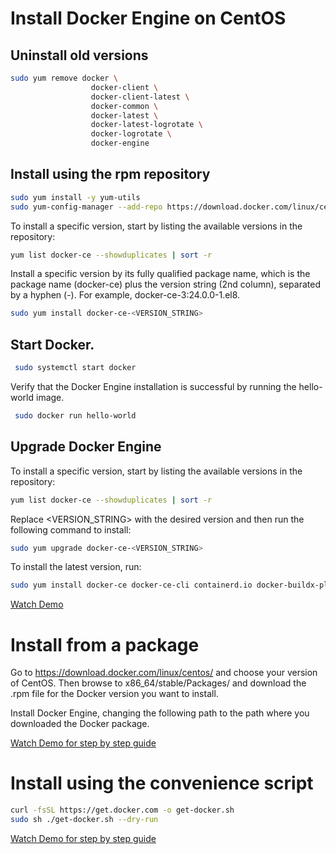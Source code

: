# Install Docker Engine on CentOS

## Uninstall old versions
```bash
sudo yum remove docker \
                  docker-client \
                  docker-client-latest \
                  docker-common \
                  docker-latest \
                  docker-latest-logrotate \
                  docker-logrotate \
                  docker-engine
```

## Install using the rpm repository
```bash
sudo yum install -y yum-utils
sudo yum-config-manager --add-repo https://download.docker.com/linux/centos/docker-ce.repo
```

To install a specific version, start by listing the available versions in the repository:

```bash
yum list docker-ce --showduplicates | sort -r
```

Install a specific version by its fully qualified package name, which is the package name (docker-ce) plus the version string (2nd column), separated by a hyphen (-). For example, docker-ce-3:24.0.0-1.el8.

```bash
sudo yum install docker-ce-<VERSION_STRING>
```

## Start Docker.

```bash
 sudo systemctl start docker
```

Verify that the Docker Engine installation is successful by running the hello-world image.

```bash
 sudo docker run hello-world
```

## Upgrade Docker Engine
To install a specific version, start by listing the available versions in the repository:
```bash
yum list docker-ce --showduplicates | sort -r
```
Replace <VERSION_STRING> with the desired version and then run the following command to install:

```bash
sudo yum upgrade docker-ce-<VERSION_STRING>
```

To install the latest version, run:

```bash
sudo yum install docker-ce docker-ce-cli containerd.io docker-buildx-plugin docker-compose-plugin
```

[Watch Demo](https://youtu.be/O5f2ElmBui0)

# Install from a package
Go to https://download.docker.com/linux/centos/ and choose your version of CentOS. Then browse to x86_64/stable/Packages/ and download the .rpm file for the Docker version you want to install.

Install Docker Engine, changing the following path to the path where you downloaded the Docker package.

[Watch Demo for step by step guide](https://youtu.be/tQILzts8NHs)

# Install using the convenience script
```bash
curl -fsSL https://get.docker.com -o get-docker.sh
sudo sh ./get-docker.sh --dry-run
```

[Watch Demo for step by step guide](https://youtu.be/VGtr1jwhtG0)
